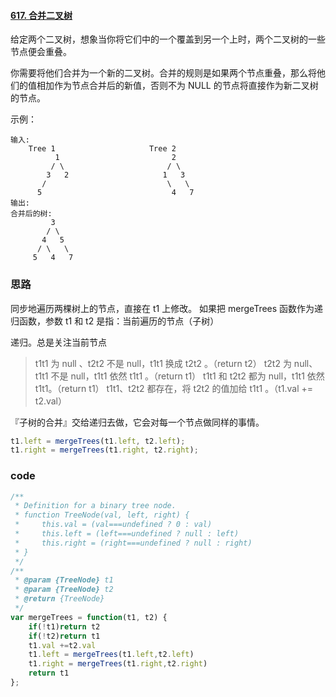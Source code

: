 #### [617. 合并二叉树](https://leetcode-cn.com/problems/merge-two-binary-trees/)

给定两个二叉树，想象当你将它们中的一个覆盖到另一个上时，两个二叉树的一些节点便会重叠。

你需要将他们合并为一个新的二叉树。合并的规则是如果两个节点重叠，那么将他们的值相加作为节点合并后的新值，否则不为 NULL 的节点将直接作为新二叉树的节点。

示例：

```
输入: 
	Tree 1                     Tree 2                  
          1                         2                             
         / \                       / \                            
        3   2                     1   3                        
       /                           \   \                      
      5                             4   7                  
输出: 
合并后的树:
	     3
	    / \
	   4   5
	  / \   \ 
	 5   4   7
```



### 思路

同步地遍历两棵树上的节点，直接在 t1 上修改。
如果把 mergeTrees 函数作为递归函数，参数 t1 和 t2 是指：当前遍历的节点（子树）

递归。总是关注当前节点

>t1t1 为 null 、t2t2 不是 null，t1t1 换成 t2t2 。（return t2）
>t2t2 为 null、t1t1 不是 null，t1t1 依然 t1t1 。（return t1）
>t1t1 和 t2t2 都为 null，t1t1 依然 t1t1。（return t1）
>t1t1、t2t2 都存在，将 t2t2 的值加给 t1t1 。（t1.val += t2.val）

『子树的合并』交给递归去做，它会对每一个节点做同样的事情。

```js
t1.left = mergeTrees(t1.left, t2.left);
t1.right = mergeTrees(t1.right, t2.right);
```

### code

```js
/**
 * Definition for a binary tree node.
 * function TreeNode(val, left, right) {
 *     this.val = (val===undefined ? 0 : val)
 *     this.left = (left===undefined ? null : left)
 *     this.right = (right===undefined ? null : right)
 * }
 */
/**
 * @param {TreeNode} t1
 * @param {TreeNode} t2
 * @return {TreeNode}
 */
var mergeTrees = function(t1, t2) {
    if(!t1)return t2
    if(!t2)return t1
    t1.val +=t2.val
    t1.left = mergeTrees(t1.left,t2.left)
    t1.right = mergeTrees(t1.right,t2.right)
    return t1
};
```

